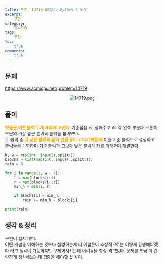 ```yaml
---
title: 백준[ 14719 &#124; Python ] 빗물
excerpt: 
    구현
category: 
    알고리즘
tags: 
    구현
toc: 
    true
comments: 
    true
---
```


<style type = 'text/css'>
    .o{
    font-weight: bold;
    color:orange;
    }
</style>

## 문제  
<https://www.acmicpc.net/problem/14719>
<p align = "center"><img alt = "14719.png" src = "../../assets/images/boj/14719.png"></p>

## 풀이  
<span class = "o">빗물은 어떤 블럭 두개 사이에 고인다.  </span> 
기준점을 i로 정해주고 i의 각 왼쪽 부분과 오른쪽 부분의 가장 높은 높이의 블럭을 뽑아낸다.  
두 블럭 중 <span class = "o"> 더 낮은 블럭의 높이 만큼 물이 고이기 때문에</span> 이를 기준 블럭으로 설정하고  
블럭들을 순회하며 기준 블럭과 그보다 낮은 블럭의 차를 더해가며 해결한다.  

```python  
h, w = map(int, input().split())
blocks = list(map(int, input().split()))
rain = 0

for i in range(1, w - 1):
    l = max(blocks[:i])
    r = max(blocks[i+1:])
    min_h = min(l, r)

    if blocks[i] < min_h:
        rain += min_h - blocks[i]

print(rain)
```

## 생각 & 정리  
구현이 쉽지 않다.  
어떤 개념을 이해하는 것보다 설명하는게 더 어렵듯이 추상적으로는 어떻게 진행해야겠다 라고 생각이 가능하지만 구체화시키는데 어려움을 항상 겪고있다. 문제를 조금 더 간략하게 생각해보는데 집중을 해야할 것 같다.
